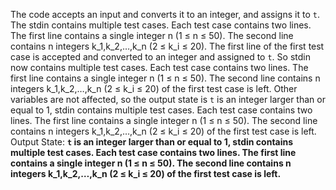 The code accepts an input and converts it to an integer, and assigns it to `t`. The stdin contains multiple test cases. Each test case contains two lines. The first line contains a single integer n (1 ≤ n ≤ 50). The second line contains n integers k_1,k_2,…,k_n (2 ≤ k_i ≤ 20). The first line of the first test case is accepted and converted to an integer and assigned to `t`. So stdin now contains multiple test cases. Each test case contains two lines. The first line contains a single integer n (1 ≤ n ≤ 50). The second line contains n integers k_1,k_2,…,k_n (2 ≤ k_i ≤ 20) of the first test case is left. Other variables are not affected, so the output state is `t` is an integer larger than or equal to 1, stdin contains multiple test cases. Each test case contains two lines. The first line contains a single integer n (1 ≤ n ≤ 50). The second line contains n integers k_1,k_2,…,k_n (2 ≤ k_i ≤ 20) of the first test case is left.
Output State: **`t` is an integer larger than or equal to 1, stdin contains multiple test cases. Each test case contains two lines. The first line contains a single integer n (1 ≤ n ≤ 50). The second line contains n integers k_1,k_2,…,k_n (2 ≤ k_i ≤ 20) of the first test case is left.**